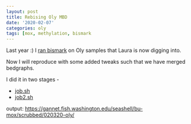 ```yaml
---
layout: post
title: Rebising Oly MBD
date: '2020-02-07'
categories: oly
tags: [mox, methylation, bismark
---
```


Last year :) I [ran bismark](https://d.pr/n/pb2Lcw) on Oly samples that Laura is now digging into.  

Now I will reproduce with some added tweaks such that we have merged bedgraphs.

I did it in two stages -
* [job.sh](https://d.pr/n/upFiju)
* [job2.sh](https://d.pr/n/87ArKs)


output: https://gannet.fish.washington.edu/seashell/bu-mox/scrubbed/020320-oly/
